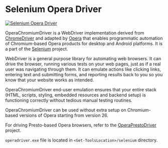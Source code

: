 # Selenium Opera Driver
[![Selenium Opera Driver](https://img.shields.io/badge/chocolatey-selenium--opera--driver-brightgreen.svg)](https://chocolatey.org/packages/selenium-opera-driver/)

OperaChromiumDriver is a WebDriver implementation derived from [ChromeDriver](https://sites.google.com/a/chromium.org/chromedriver/) and adapted by [Opera](http://www.opera.com/) that enables programmatic automation of Chromium-based Opera products for desktop and Android platforms. It is a part of the [Selenium](http://code.google.com/p/selenium) project.

WebDriver is a general purpose library for automating web browsers. It can drive the browser, running various tests on your web pages, just as if a real user was navigating through them. It can emulate actions like clicking links, entering text and submitting forms, and reporting results back to you so you know that your website works as intended.

OperaChromiumDriver end-user emulation ensures that your entire stack (HTML, scripts, styling, embedded resources and backend setup) is functioning correctly without tedious manual testing routines.

OperaChromiumDriver can be used without extra setup on Chromium-based versions of Opera starting from version 26.

For driving Presto-based Opera browsers, refer to the [OperaPrestoDriver](https://github.com/operasoftware/operaprestodriver) project.

`operadriver.exe` file is located in `<Get-ToolsLocation>/selenium` directory.
